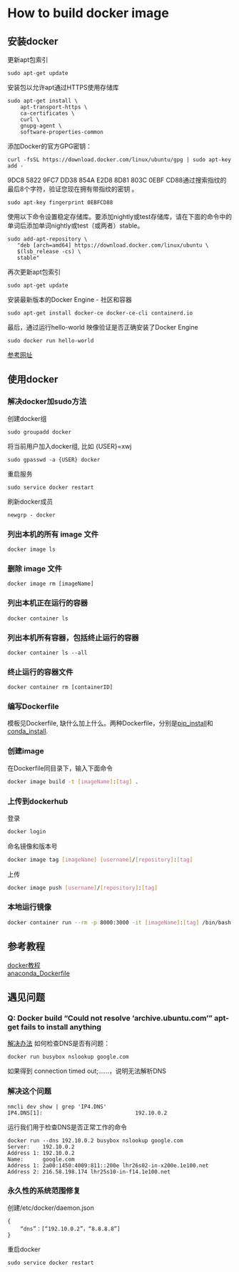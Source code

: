# How to build docker image
## 安装docker
更新apt包索引
```
sudo apt-get update
```
安装包以允许apt通过HTTPS使用存储库
```
sudo apt-get install \
    apt-transport-https \
    ca-certificates \
    curl \
    gnupg-agent \
    software-properties-common
```
添加Docker的官方GPG密钥：
```
curl -fsSL https://download.docker.com/linux/ubuntu/gpg | sudo apt-key add -
```
9DC8 5822 9FC7 DD38 854A E2D8 8D81 803C 0EBF CD88通过搜索指纹的最后8个字符，验证您现在拥有带指纹的密钥 。
```
sudo apt-key fingerprint 0EBFCD88
```
使用以下命令设置稳定存储库。要添加nightly或test存储库，请在下面的命令中的单词后添加单词nightly或test（或两者）stable。
```
sudo add-apt-repository \
   "deb [arch=amd64] https://download.docker.com/linux/ubuntu \
   $(lsb_release -cs) \
   stable"
```
再次更新apt包索引
```
sudo apt-get update
```
安装最新版本的Docker Engine - 社区和容器
```
sudo apt-get install docker-ce docker-ce-cli containerd.io
```
最后，通过运行hello-world 映像验证是否正确安装了Docker Engine
```
sudo docker run hello-world
```
[参考网址](https://docs.docker.com/install/linux/docker-ce/ubuntu/#install-docker-engine---community-1)
## 使用docker
### 解决docker加sudo方法
创建docker组
```
sudo groupadd docker
```
将当前用户加入docker组, 比如 {USER}=xwj
```
sudo gpasswd -a {USER} docker
```
重启服务
```
sudo service docker restart
```
刷新docker成员
```
newgrp - docker
```
### 列出本机的所有 image 文件
```
docker image ls
```
### 删除 image 文件
```
docker image rm [imageName]
```
### 列出本机正在运行的容器
```
docker container ls
```
### 列出本机所有容器，包括终止运行的容器
```
docker container ls --all
```
### 终止运行的容器文件
```
docker container rm [containerID]
```
### 编写Dockerfile
模板见Dockerfile, 缺什么加上什么。两种Dockerfile，分别是[pip_install]()和[conda_install]().
### 创建image
在Dockerfile同目录下，输入下面命令
```bash
docker image build -t [imageName]:[tag] .
```
### 上传到dockerhub
登录
```bash
docker login
```
命名镜像和版本号
```bash
docker image tag [imageName] [username]/[repository]:[tag]
```
上传
```bash
docker image push [username]/[repository]:[tag]
```
### 本地运行镜像
```bash
docker container run --rm -p 8000:3000 -it [imageName]:[tag] /bin/bash
```
## 参考教程
[docker教程](http://www.ruanyifeng.com/blog/2018/02/docker-tutorial.html)<br>
[anaconda_Dockerfile](https://github.com/Leinao/LeinaoPAI/tree/master/images/anaconda_3_tf_12_torch_10_cv_34_cuda_90)
## 遇见问题
### Q: Docker build “Could not resolve ‘archive.ubuntu.com’” apt-get fails to install anything
[解决办法](https://medium.com/@faithfulanere/solved-docker-build-could-not-resolve-archive-ubuntu-com-apt-get-fails-to-install-anything-9ea4dfdcdcf2)
如何检查DNS是否有问题：
```
docker run busybox nslookup google.com 
```
如果得到 connection timed out;......，说明无法解析DNS
### 解决这个问题
```
nmcli dev show | grep 'IP4.DNS'
IP4.DNS[1]:                             192.10.0.2
```
运行我们用于检查DNS是否正常工作的命令
```
docker run --dns 192.10.0.2 busybox nslookup google.com 
Server:    192.10.0.2
Address 1: 192.10.0.2
Name:      google.com
Address 1: 2a00:1450:4009:811::200e lhr26s02-in-x200e.1e100.net
Address 2: 216.58.198.174 lhr25s10-in-f14.1e100.net
```
### 永久性的系统范围修复
创建/etc/docker/daemon.json
```
{ 
    “dns”：[“192.10.0.2”，“8.8.8.8”] 
}
```
重启docker
```
sudo service docker restart
```